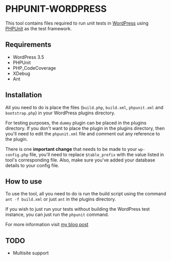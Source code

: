 # PHPUNIT-WORDPRESS

This tool contains files required to run unit tests in [WordPress](http://www.wordpress.org) using [PHPUnit](http://www.phpunit.de/manual/current/en/index.html) as the test framework.

## Requirements

* WordPress 3.5
* PHPUnit
* PHP_CodeCoverage
* XDebug
* Ant

## Installation

All you need to do is place the files (``build.php``, ``build.xml``, ``phpunit.xml`` and ``bootstrap.php``) in your WordPress plugins directory. 

For testing purposes, the ``dummy`` plugin can be placed in the plugins directory. If you don't want to place the plugin in the plugins directory, then you'll need to edit the 
``phpunit.xml`` file and comment out any reference to the plugin.

There is one **important change** that needs to be made to your ``wp-config.php`` file, you'll need to replace ``$table_prefix`` with the value listed in tool's corresponding file. Also,
make sure you've added your database details to your config file.

## How to use

To use the tool, all you need to do is run the build script using the command ``ant -f build.xml`` or just ``ant`` in the plugins directory. 

If you wish to just run your tests without building the WordPress test instance, you can just run the ``phpunit`` command.

For more information visit [my blog post](http://goo.gl/a2mH1)

## TODO

* Multisite support
